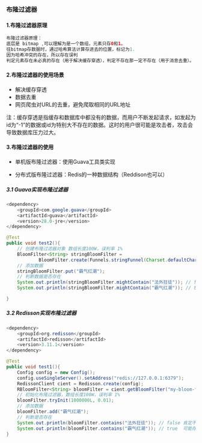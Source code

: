 

### 布隆过滤器
#### 1.布隆过滤器原理

```java
布隆过滤器原理：
底层是 bitmap ,可以理解为是一个数组，元素只存0和1。
往bitmap存数据时，通过哈希算法计算存进去的位置，标记为1.
因为哈希冲突的存在，所以存在误判
判定元素存在未必真的存在（用于解决缓存穿透），判定不存在那一定不存在（用于消息去重）。
```



#### 2.布隆过滤器的使用场景

- 解决缓存穿透
- 数据去重
- 网页爬虫对URL的去重，避免爬取相同的URL地址

注：缓存穿透是指缓存和数据库中都没有的数据，而用户不断发起请求，如发起为id为“-1”的数据或id为特别大不存在的数据。这时的用户很可能是攻击者，攻击会导致数据库压力过大。



#### 3.布隆过滤器的使用

- 单机版布隆过滤器：使用Guava工具类实现

- 分布式版布隆过滤器：Redis的一种数据结构（Reddison也可以）



##### 3.1 Guava实现布隆过滤器

```java
<dependency>
	<groupId>com.google.guava</groupId>
	<artifactId>guava</artifactId>
	<version>28.0-jre</version>
</dependency>
```



```java
@Test
public void test2(){
    // 创建布隆过滤器对象 数组长度100W，误判率 1%
    BloomFilter<String> stringBloomFilter =
            BloomFilter.create(Funnels.stringFunnel(Charset.defaultCharset()),1000000L, 0.01);
    // 添加数据
    stringBloomFilter.put("霸气红潮");
    // 判断数据是否存在
    System.out.println(stringBloomFilter.mightContain("法外狂徒")); // false 肯定不存在
    System.out.println(stringBloomFilter.mightContain("霸气红潮")); // true  可能存在，有1%的误判率

}
```





##### 3.2 Redisson实现布隆过滤器

```java
<dependency>
	<groupId>org.redisson</groupId>
	<artifactId>redisson</artifactId>
	<version>3.11.1</version>
</dependency>
```



```java
@Test
public void test1(){
    Config config = new Config();
    config.useSingleServer().setAddress("redis://127.0.0.1:6379");
    RedissonClient cient = Redisson.create(config);
    RBloomFilter<String> bloomFilter = cient.getBloomFilter("my-bloom-filter");
    // 初始化布隆过滤器，数组长度100W，误判率 1%
    bloomFilter.tryInit(1000000L, 0.01);
    // 添加数据
    bloomFilter.add("霸气红潮");
    // 判断是否存在
    System.out.println(bloomFilter.contains("法外狂徒")); // false 肯定不存在
    System.out.println(bloomFilter.contains("霸气红潮")); // true  可能存在，有1%的误判率
}
```



